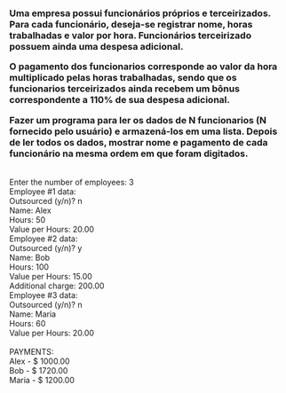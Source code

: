 <div>
    <h3>
        <p> Uma empresa possui funcionários próprios e terceirizados. Para cada funcionário, deseja-se registrar nome, horas trabalhadas e valor por hora. Funcionários terceirizado possuem ainda uma despesa adicional.</p>
        <p>O pagamento dos funcionarios corresponde ao valor da hora multiplicado pelas horas trabalhadas, sendo que os funcionarios terceirizados ainda recebem um bônus correspondente a 110% de sua despesa adicional.</p>
        <p>Fazer um programa para ler os dados de N funcionarios (N fornecido pelo usuário) e armazená-los em uma lista. Depois de ler todos os dados, mostrar nome e pagamento de cada funcionário na mesma ordem em que foram digitados.</p>
    </h3>
    <p></br>
    Enter the number of employees: 3</br>
    Employee #1 data:</br>
Outsourced (y/n)? n</br>
Name: Alex</br>
Hours: 50</br>
Value per Hours: 20.00</br>
Employee #2 data:</br>
Outsourced (y/n)? y</br>
Name: Bob</br>
Hours: 100</br>
Value per Hours: 15.00</br>
Additional charge: 200.00</br>
Employee #3 data:</br>
Outsourced (y/n)? n</br>
Name: Maria</br>
Hours: 60</br>
Value per Hours: 20.00</br>
</br>
PAYMENTS:</br>
Alex - $ 1000.00</br>
Bob - $ 1720.00</br>
Maria - $ 1200.00</br>
    </p>
</div>